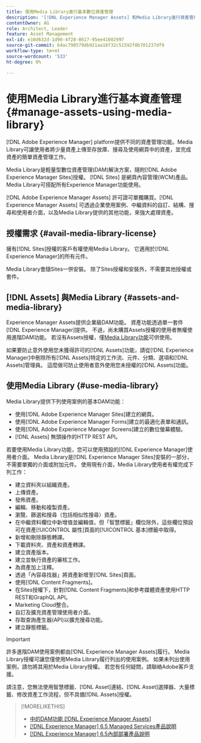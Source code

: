 ```yaml
---
title: 使用Media Library進行基本數位資產管理
description: '[!DNL Experience Manager Assets] 和Media Library進行資產管理。'
contentOwner: AG
role: Architect, Leader
feature: Asset Management
exl-id: e10d632d-1d90-4f28-8617-95ee41602997
source-git-commit: 64ac790579db921aa16f32c51592f0b701237df9
workflow-type: tm+mt
source-wordcount: '533'
ht-degree: 0%

---
```



# 使用Media Library進行基本資產管理 {#manage-assets-using-media-library}

[!DNL Adobe Experience Manager] platform提供不同的資產管理功能。Media Library可讓使用者將少量資產上傳至存放庫、搜尋及使用網頁中的資產，並完成資產的簡單資產管理工作。

Media Library是輕量型數位資產管理(DAM)解決方案，隨附[!DNL Adobe Experience Manager Sites]授權。 [!DNL Sites] 是網頁內容管理(WCM)產品。Media Library可搭配所有Experience Manager功能使用。

[!DNL Adobe Experience Manager Assets] 許可證可單獨購買。[!DNL Experience Manager Assets] 可透過企業使用案例、中繼資料的自訂、結構、搜尋和使用者介面，以及Media Library提供的其他功能，來強大處理資產。

## 授權需求 {#avail-media-library-license}

擁有[!DNL Sites]授權的客戶有權使用Media Library。 它適用於[!DNL Experience Manager]的所有元件。

Media Library會隨Sites一併安裝。 除了Sites授權和安裝外，不需要其他授權或套件。

## [!DNL Assets] 與Media Library {#assets-and-media-library}

Experience Manager Assets提供企業級DAM功能。 資產功能透過單一套件[!DNL Experience Manager]提供。 不過，尚未購買Assets授權的使用者無權使用進階DAM功能。 若沒有Assets授權，僅[Media Library功能](#use-media-library)可供使用。

如果要防止意外使用您未獲得許可的[!DNL Assets]功能，請從[!DNL Experience Manager]中刪除所有[!DNL Assets]特定的工作流、元件、分類、選項和[!DNL Assets]管理員。 這麼做可防止使用者意外使用您未授權的[!DNL Assets]功能。

## 使用Media Library {#use-media-library}

Media Library提供下列使用案例的基本DAM功能：

* 使用[!DNL Adobe Experience Manager Sites]建立的網頁。
* 使用[!DNL Adobe Experience Manager Forms]建立的最適化表單和通訊。
* 使用[!DNL Adobe Experience Manager Screens]建立的數位螢幕體驗。
* [!DNL Assets] 無頭操作的HTTP REST API。

<!-- TBD: Remove this after confirmation. May need to merge this list with the list provided by PMs.

* Basic metadata properties
* Tag management
* Version control
* Static renditions
* Projects, tasks, workflow authoring
* Activity stream (timeline)
* Query Builder (API)
* Marketing Cloud integration
* User interface customization and extension
* Comments and annotation
-->

若要使用Media Library功能，您可以使用預設的[!DNL Experience Manager]使用者介面。 Media Library是[!DNL Experience Manager Sites]安裝的一部分，不需要單獨的介面或附加元件。 使用現有介面，Media Library使用者有權完成下列工作：

* 建立資料夾以組織資產。
* 上傳資產。
* 發佈資產。
* 編輯、移動和複製資產。
* 瀏覽、篩選和搜尋（包括相似性搜尋）資產。
* 在中繼資料欄位中新增值並編輯值，但「智慧標籤」欄位除外，這些欄位預設可在資產[!UICONTROL 屬性]頁面的[!UICONTROL 基本]標籤中取得。
* 新增和刪除靜態轉譯。
* 下載資料夾、資產和資產轉譯。
* 建立資產版本。
* 建立並執行資產的審核工作。
* 為資產加上注釋。
* 透過「內容尋找器」將資產新增至[!DNL Sites]頁面。
* 使用[!DNL Content Fragments]。
* 在Sites授權下，針對[!DNL Content Fragments]和參考媒體資產使用HTTP REST和GraphQL API。
* Marketing Cloud整合。
* 自訂及擴充資產管理使用者介面。
* 存取查詢產生器(API)以擴充搜尋功能。
* 建立靜態標籤。

<!-- TBD: Define exactly which basic Assets workflow are available for use with Media Library?

As per PM, we must avoid stating such a list, as we don't have a list that makes sense in Cloud Service.
-->

>[!IMPORTANT]
>
>許多進階DAM使用案例都由[!DNL Experience Manager Assets]履行。 Media Library授權可讓您僅使用Media Library履行列出的使用案例。 如果未列出使用案例，請勿將其用於Media Library授權。 若您有任何疑問，請聯絡Adobe客戶支援。

請注意，您無法使用智慧標籤、[!DNL Asset]連結、[!DNL Asset]選擇器、大量標籤、修改資產工作流程，但不具備[!DNL Assets]授權。

<!-- TBD: Add a CTA - how to contact Adobe for queries. -->

>[!MORELIKETHIS]
>
>* [中的DAM功能 [!DNL Experience Manager Assets]](https://experienceleague.adobe.com/docs/experience-manager-65/assets/home.html)
>* [[!DNL Experience Manager] 6.5 Managed Services產品說明](https://helpx.adobe.com/legal/product-descriptions/adobe-experience-manager-managed-services.html)
>* [[!DNL Experience Manager] 6.5內部部署產品說明](https://helpx.adobe.com/legal/product-descriptions/adobe-experience-manager-on-premise.html)

